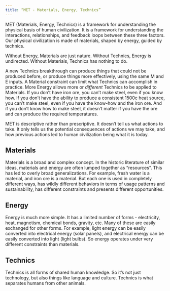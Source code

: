 ```yaml
---
title: “MET - Materials, Energy, Technics”
---
```


MET (Materials, Energy, Technics) is a framework for understanding the physical basis of human civilization. It is a framework for understanding the interactions, relationships, and feedback loops between these three factors. Our physical civilization is made of materials, shaped by energy, guided by technics. 

Without Energy, Materials are just nature. Without Technics, Energy is undirected. Without Materials, Technics has nothing to do. 

A new Technics breakthrough can produce things that could not be produced before, or produce things more effectively, using the same M and E inputs. A Material constraint can limit what Technics can accomplish in practice. More Energy allows more or _different_ Technics to be applied to Materials. If you don’t have iron ore, you can’t make steel, even if you know how. If you don’t have the ability to produce a consistent 1500c heat source, you can’t make steel, even if you have the know-how and the iron ore. And if you don’t know how to make steel, it doesn’t matter if you have the ore and can produce the required temperatures. 

MET is descriptive rather than prescriptive. It doesn’t tell us what actions to take. It only tells us the potential consequences of actions we may take, and how previous actions led to human civilization being what it is today.

## Materials

Materials is a broad and complex concept. In the historic literature of similar ideas, materials and energy are often lumped together as “resources”. This has led to overly broad generalizations. For example, fresh water is a material, and iron ore is a material. But each one is used in completely different ways, has wildly different behaviors in terms of usage patterns and sustainability, has different constraints and presents different opportunities. 

## Energy

Energy is much more simple. It has a limited number of forms - electricity, heat, magnetism, chemical bonds, gravity, etc. Many of these are easily exchanged for other forms. For example, light energy can be easily converted into electrical energy (solar panels), and electrical energy can be easily converted into light (light bulbs). So energy operates under very different constraints than materials.

## Technics

Technics is all forms of shared human knowledge. So it’s not just technology, but also things like language and culture. Technics is what separates humans from other animals. 
